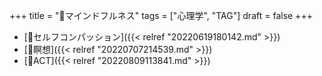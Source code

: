 +++
title = "📝マインドフルネス"
tags = ["心理学", "TAG"]
draft = false
+++

-   [📝セルフコンパッション]({{< relref "20220619180142.md" >}})
-   [📝瞑想]({{< relref "20220707214539.md" >}})
-   [📝ACT]({{< relref "20220809113841.md" >}})
